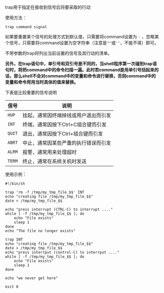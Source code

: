trap用于指定在接收到信号后将要采取的行动

使用方法：

	trap command signal

如果要重置某个信号的处理方式到默认值，只需要将command设置为 `-` ，忽略某个信号，只需要将command设置为空字符串（注意是`""`或`''`，不能不填）即可。

不带参数的trap将列出当前设置的信号及其行动的清单。

**另外，在trap语句中，单引号和双引号是不同的，当shell程序第一次碰到trap语句时，将把command中的命令扫描一遍。此时若command是用单引号括起来的话，那么shell不会对command中的变量和命令进行替换，否则command中的变量和命令将用当时具体的值来替换。**

下表是比较重要的信号说明

| 信号     | 说明
|---------|---------------------------------------
| `HUP`   |	挂起，通常因终端掉线或用户退出而引发
| `INT`   |	终端，通常因按下Ctrl+C组合键而引发
| `QUIT`  |	退出，通常因按下Ctrl+组合键而引发
| `ABRT`  |	中止，通常因某些严重的执行错误而引发
| `ALRM`  |	报警，通常用来处理超时
| `TERM`  |	终止，通常在系统关机时发送

使用示例：

	#!/bin/sh

	trap 'rm -f /tmp/my_tmp_file_$$' INT
	echo "creating file /tmp/my_tmp_file_$$"
	date > /tmp/my_tmp_file_$$

	echo "press interrupt (CTRL-C) to interrupt ...."
	while [ -f /tmp/my_tmp_file_$$ ]; do
		echo "File exists"
		sleep 1
	done
	echo "The file no longer exists"

	trap INT
	echo "creating file /tmp/my_tmp_file_$$"
	date > /tmp/my_tmp_file_$$
	echo "press interrput (control-C) to interrput ...."
	while [ -f /tmp/my_tmp_file_$$ ]; do
		echo "File exists"
		sleep 1
	done

	echo "we never get here"

	exit 0
